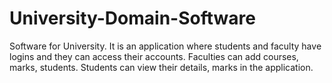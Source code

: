 # University-Domain-Software
Software for University. It is an application where students and faculty have logins and they can access their accounts. Faculties can add courses, marks, students. Students can view their details, marks in the application.
